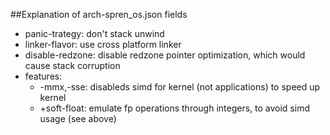 ##Explanation of arch-spren_os.json fields

 * panic-trategy: don't stack unwind
 * linker-flavor: use cross platform linker
 * disable-redzone: disable redzone  pointer optimization, which would cause stack corruption
 * features:
   * -mmx,-sse: disableds simd for kernel (not applications) to speed up kernel
   * +soft-float: emulate fp operations through integers, to avoid simd usage (see above)